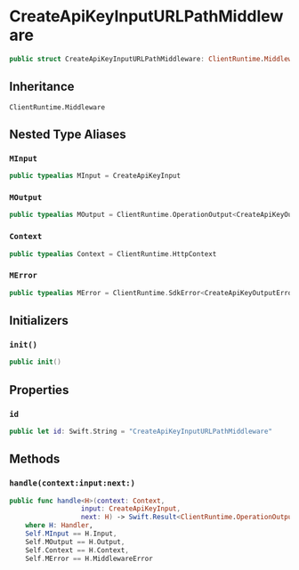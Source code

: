 # CreateApiKeyInputURLPathMiddleware

``` swift
public struct CreateApiKeyInputURLPathMiddleware: ClientRuntime.Middleware 
```

## Inheritance

`ClientRuntime.Middleware`

## Nested Type Aliases

### `MInput`

``` swift
public typealias MInput = CreateApiKeyInput
```

### `MOutput`

``` swift
public typealias MOutput = ClientRuntime.OperationOutput<CreateApiKeyOutputResponse>
```

### `Context`

``` swift
public typealias Context = ClientRuntime.HttpContext
```

### `MError`

``` swift
public typealias MError = ClientRuntime.SdkError<CreateApiKeyOutputError>
```

## Initializers

### `init()`

``` swift
public init() 
```

## Properties

### `id`

``` swift
public let id: Swift.String = "CreateApiKeyInputURLPathMiddleware"
```

## Methods

### `handle(context:input:next:)`

``` swift
public func handle<H>(context: Context,
                  input: CreateApiKeyInput,
                  next: H) -> Swift.Result<ClientRuntime.OperationOutput<CreateApiKeyOutputResponse>, MError>
    where H: Handler,
    Self.MInput == H.Input,
    Self.MOutput == H.Output,
    Self.Context == H.Context,
    Self.MError == H.MiddlewareError
```
